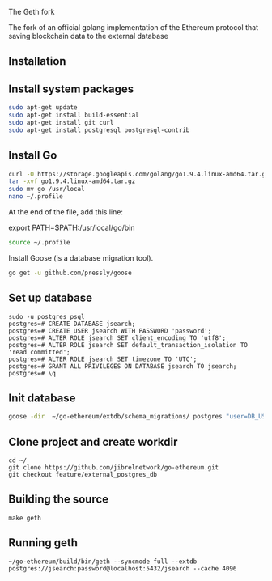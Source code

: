 The Geth fork

The fork of an official golang implementation of the Ethereum protocol that saving blockchain data to the external database


## Installation

## Install system packages

```sh
sudo apt-get update
sudo apt-get install build-essential
sudo apt-get install git curl
sudo apt-get install postgresql postgresql-contrib
```

## Install Go

```sh
curl -O https://storage.googleapis.com/golang/go1.9.4.linux-amd64.tar.gz
tar -xvf go1.9.4.linux-amd64.tar.gz
sudo mv go /usr/local
nano ~/.profile
```

At the end of the file, add this line:

export PATH=$PATH:/usr/local/go/bin

```sh
source ~/.profile
```

Install Goose (is a database migration tool).

```sh
go get -u github.com/pressly/goose
```

## Set up database

```
sudo -u postgres psql
postgres=# CREATE DATABASE jsearch;
postgres=# CREATE USER jsearch WITH PASSWORD 'password';
postgres=# ALTER ROLE jsearch SET client_encoding TO 'utf8';
postgres=# ALTER ROLE jsearch SET default_transaction_isolation TO 'read committed';
postgres=# ALTER ROLE jsearch SET timezone TO 'UTC';
postgres=# GRANT ALL PRIVILEGES ON DATABASE jsearch TO jsearch;
postgres=# \q
```

## Init database

```sh
goose -dir  ~/go-ethereum/extdb/schema_migrations/ postgres "user=DB_USER_NAME dbname=DB_NAME sslmode=disable" up
```

## Clone project and create workdir

```
cd ~/
git clone https://github.com/jibrelnetwork/go-ethereum.git
git checkout feature/external_postgres_db
```

## Building the source

```
make geth
```

## Running geth

```
~/go-ethereum/build/bin/geth --syncmode full --extdb postgres://jsearch:password@localhost:5432/jsearch --cache 4096
```
